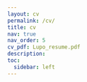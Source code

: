 ```yaml
---
layout: cv
permalink: /cv/
title: cv
nav: true
nav_order: 5
cv_pdf: Lupo_resume.pdf
description:
toc:
  sidebar: left
---
```

